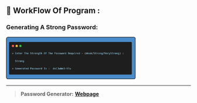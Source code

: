 ## 🔄 WorkFlow Of Program :

<h3>Generating A Strong Password:</h3>
<img src="image/output-1.png" width="70%" height="70%" alt="Sample Output">

---
> **Password Generator:**  [**Webpage**](https://gkrockz.github.io/Python-Scripts/Password-Generator/webpage/)
